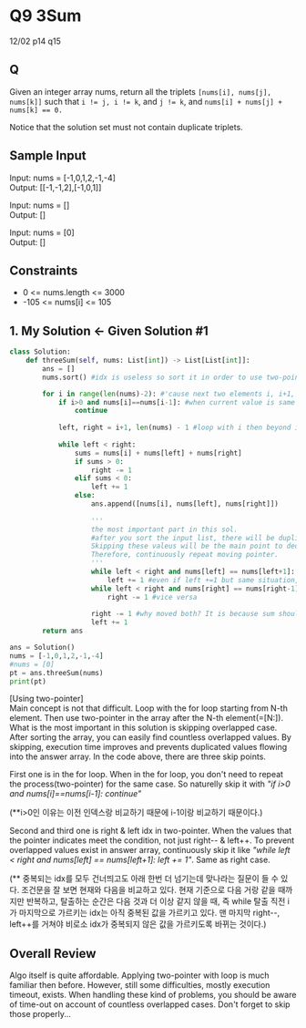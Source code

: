 # Q9 3Sum

12/02 p14 q15

## Q
Given an integer array nums, return all the triplets ```[nums[i], nums[j], nums[k]]``` such that ```i != j, i != k```, and ```j != k```, and ```nums[i] + nums[j] + nums[k] == 0.```  
  
Notice that the solution set must not contain duplicate triplets.

## Sample Input

Input: nums = [-1,0,1,2,-1,-4]   
Output: [[-1,-1,2],[-1,0,1]]

Input: nums = []  
Output: []

Input: nums = [0]  
Output: []

## Constraints
- 0 <= nums.length <= 3000
- -105 <= nums[i] <= 105

## 1. My Solution <- Given Solution #1
```py
class Solution:
    def threeSum(self, nums: List[int]) -> List[List[int]]:
        ans = []
        nums.sort() #idx is useless so sort it in order to use two-pointer + a

        for i in range(len(nums)-2): #'cause next two elements i, i+1, i+2
            if i>0 and nums[i]==nums[i-1]: #when current value is same as the previous one, skip it!
                continue
            
            left, right = i+1, len(nums) - 1 #loop with i then beyond i idx, two-pointer sol begins.
            
            while left < right:
                sums = nums[i] + nums[left] + nums[right]
                if sums > 0:
                    right -= 1
                elif sums < 0:
                    left += 1
                else:
                    ans.append([nums[i], nums[left], nums[right]])
                    
                    '''
                    the most important part in this sol.
                    #after you sort the input list, there will be duplicated values.
                    Skipping these valeus will be the main point to decrease the time.
                    Therefore, continuously repeat moving pointer.
                    '''
                    while left < right and nums[left] == nums[left+1]:
                        left += 1 #even if left +=1 but same situation, repeat it
                    while left < right and nums[right] == nums[right-1]:
                        right -= 1 #vice versa               
                    
                    right -= 1 #why moved both? It is because sum should be 0 anyway. only moving one pointer is meaningless. 
                    left += 1
        return ans

ans = Solution()
nums = [-1,0,1,2,-1,-4]
#nums = [0]
pt = ans.threeSum(nums)
print(pt)
```

[Using two-pointer]  
Main concept is not that difficult. Loop with the for loop starting from N-th element. Then use two-pointer in the array after the N-th element(=[N:]). What is the most important in this solution is skipping overlapped case. After sorting the array, you can easily find countless overlapped values. By skipping, execution time improves and prevents duplicated values flowing into the answer array. In the code above, there are three skip points.  

First one is in the for loop. When in the for loop, you don't need to repeat the process(two-pointer) for the same case. So naturelly skip it with _"if i>0 and nums[i]==nums[i-1]: continue"_

(**i>0인 이유는 이전 인덱스랑 비교하기 때문에 i-1이랑 비교하기 때문이다.)

Second and third one is right & left idx in two-pointer. When the values that the pointer indicates meet the condition, not just right-- & left++. To prevent overlapped values exist in answer array, continuously skip it like _"while left < right and nums[left] == nums[left+1]: left += 1"_. Same as right case.

(** 중복되는 idx를 모두 건너띄고도 아래 한번 더 넘기는데 맞나라는 질문이 들 수 있다. 조건문을 잘 보면 현재와 다음을 비교하고 있다. 현재 기준으로 다음 거랑 같을 때까지만 반복하고, 탈출하는 순간은 다음 것과 더 이상 같지 않을 때, 즉 while 탈출 직전 i가 마지막으로 가르키는 idx는 아직 중복된 값을 가르키고 있다. 맨 마지막 right--, left++를 거쳐야 비로소 idx가 중복되지 않은 값을 가르키도록 바뀌는 것이다.)

## Overall Review
Algo itself is quite affordable. Applying two-pointer with loop is much familiar then before. However, still some difficulties, mostly execution timeout, exists. When handling these kind of problems, you should be aware of time-out on account of countless overlapped cases. Don't forget to skip those properly...


